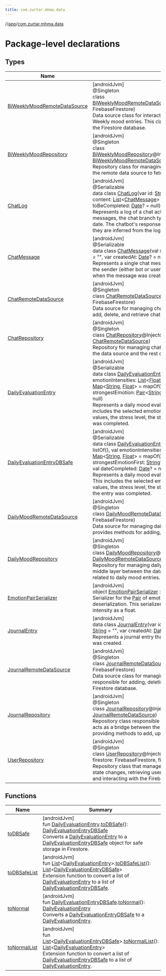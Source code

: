 ```yaml
---
title: com.zurtar.mhma.data
---
```

//[app](../../index.html)/[com.zurtar.mhma.data](index.html)



# Package-level declarations



## Types


| Name | Summary |
|---|---|
| [BiWeeklyMoodRemoteDataSource](-bi-weekly-mood-remote-data-source/index.html) | [androidJvm]<br>@Singleton<br>class [BiWeeklyMoodRemoteDataSource](-bi-weekly-mood-remote-data-source/index.html)@Injectconstructor(fireStoreDatasource: FirebaseFirestore)<br>Data source class for interacting with the Firestore database to manage Bi-Weekly mood entries. This class handles adding and fetching mood entries from the Firestore database. |
| [BiWeeklyMoodRepository](-bi-weekly-mood-repository/index.html) | [androidJvm]<br>@Singleton<br>class [BiWeeklyMoodRepository](-bi-weekly-mood-repository/index.html)@Injectconstructor(biWeeklyMoodRemoteDataSource: [BiWeeklyMoodRemoteDataSource](-bi-weekly-mood-remote-data-source/index.html))<br>Repository class for managing Bi-Weekly mood data. This class interacts with the remote data source to fetch and add mood entries. |
| [ChatLog](-chat-log/index.html) | [androidJvm]<br>@Serializable<br>data class [ChatLog](-chat-log/index.html)(var id: [String](https://kotlinlang.org/api/core/kotlin-stdlib/kotlin/-string/index.html)? = null, var logType: [ChatBranch](../com.zurtar.mhma.chatbot/-chat-branch/index.html)? = null, var content: [List](https://kotlinlang.org/api/core/kotlin-stdlib/kotlin.collections/-list/index.html)&lt;[ChatMessage](-chat-message/index.html)&gt; = listOf(), var createdAt: [Date](https://developer.android.com/reference/kotlin/java/util/Date.html)? = null, var toBeCompleted: [Date](https://developer.android.com/reference/kotlin/java/util/Date.html)? = null)<br>Represents a log of a chat activity or interaction. This contains a list of user messages, the chat branch type, and metadata like creation time and completion date. The chatbot's responses are not stored in the logs to save memory, as they are inferred from the log type. |
| [ChatMessage](-chat-message/index.html) | [androidJvm]<br>@Serializable<br>data class [ChatMessage](-chat-message/index.html)(val sender: [Sender](../com.zurtar.mhma.chatbot/-sender/index.html) = Sender.Null, val message: [String](https://kotlinlang.org/api/core/kotlin-stdlib/kotlin/-string/index.html) = &quot;&quot;, var createdAt: [Date](https://developer.android.com/reference/kotlin/java/util/Date.html)? = null)<br>Represents a single chat message in a conversation. A [ChatMessage](-chat-message/index.html) consists of the sender (either bot or user), the message content, and the timestamp of when the message was created. |
| [ChatRemoteDataSource](-chat-remote-data-source/index.html) | [androidJvm]<br>@Singleton<br>class [ChatRemoteDataSource](-chat-remote-data-source/index.html)@Injectconstructor(fireStoreDatasource: FirebaseFirestore)<br>Data source for managing chat logs in Firestore. This class provides functions to add, delete, and retrieve chat logs from Firestore. |
| [ChatRepository](-chat-repository/index.html) | [androidJvm]<br>@Singleton<br>class [ChatRepository](-chat-repository/index.html)@Injectconstructor(chatRemoteDataSource: [ChatRemoteDataSource](-chat-remote-data-source/index.html))<br>Repository for managing chat logs. This class acts as a middle layer between the data source and the rest of the application. |
| [DailyEvaluationEntry](-daily-evaluation-entry/index.html) | [androidJvm]<br>@Serializable<br>data class [DailyEvaluationEntry](-daily-evaluation-entry/index.html)(val selectedEmotions: [List](https://kotlinlang.org/api/core/kotlin-stdlib/kotlin.collections/-list/index.html)&lt;[String](https://kotlinlang.org/api/core/kotlin-stdlib/kotlin/-string/index.html)&gt; = listOf(), val emotionIntensities: [List](https://kotlinlang.org/api/core/kotlin-stdlib/kotlin.collections/-list/index.html)&lt;[Float](https://kotlinlang.org/api/core/kotlin-stdlib/kotlin/-float/index.html)&gt; = listOf(0f, 0f, 0f), val emotionsMap: [Map](https://kotlinlang.org/api/core/kotlin-stdlib/kotlin.collections/-map/index.html)&lt;[String](https://kotlinlang.org/api/core/kotlin-stdlib/kotlin/-string/index.html), [Float](https://kotlinlang.org/api/core/kotlin-stdlib/kotlin/-float/index.html)&gt; = mapOf(), val stressLevel: [String](https://kotlinlang.org/api/core/kotlin-stdlib/kotlin/-string/index.html) = &quot;default_initial&quot;, val strongestEmotion: [Pair](https://kotlinlang.org/api/core/kotlin-stdlib/kotlin/-pair/index.html)&lt;[String](https://kotlinlang.org/api/core/kotlin-stdlib/kotlin/-string/index.html), [Float](https://kotlinlang.org/api/core/kotlin-stdlib/kotlin/-float/index.html)&gt; = Pair(&quot;&quot;, 0f), val dateCompleted: [Date](https://developer.android.com/reference/kotlin/java/util/Date.html)? = null)<br>Represents a daily mood evaluation entry that is used in the application. This includes the selected emotions, their intensities, a map of emotions to their values, the stress level, the strongest emotion (as a pair), and the date the entry was completed. |
| [DailyEvaluationEntryDBSafe](-daily-evaluation-entry-d-b-safe/index.html) | [androidJvm]<br>@Serializable<br>data class [DailyEvaluationEntryDBSafe](-daily-evaluation-entry-d-b-safe/index.html)(val selectedEmotions: [List](https://kotlinlang.org/api/core/kotlin-stdlib/kotlin.collections/-list/index.html)&lt;[String](https://kotlinlang.org/api/core/kotlin-stdlib/kotlin/-string/index.html)&gt; = listOf(), val emotionIntensities: [List](https://kotlinlang.org/api/core/kotlin-stdlib/kotlin.collections/-list/index.html)&lt;[Float](https://kotlinlang.org/api/core/kotlin-stdlib/kotlin/-float/index.html)&gt; = listOf(0f, 0f, 0f), val emotionsMap: [Map](https://kotlinlang.org/api/core/kotlin-stdlib/kotlin.collections/-map/index.html)&lt;[String](https://kotlinlang.org/api/core/kotlin-stdlib/kotlin/-string/index.html), [Float](https://kotlinlang.org/api/core/kotlin-stdlib/kotlin/-float/index.html)&gt; = mapOf(), val stressLevel: [String](https://kotlinlang.org/api/core/kotlin-stdlib/kotlin/-string/index.html) = &quot;default_initial&quot;, val strongestEmotionFirst: [String](https://kotlinlang.org/api/core/kotlin-stdlib/kotlin/-string/index.html)? = null, val strongestEmotionSecond: [Float](https://kotlinlang.org/api/core/kotlin-stdlib/kotlin/-float/index.html) = 0.0f, val dateCompleted: [Date](https://developer.android.com/reference/kotlin/java/util/Date.html)? = null)<br>Represents a daily mood evaluation entry that is stored safely in the database. This includes the selected emotions, their intensities, a map of emotions to their values, the stress level, the strongest emotions (first and second), and the date the entry was completed. |
| [DailyMoodRemoteDataSource](-daily-mood-remote-data-source/index.html) | [androidJvm]<br>@Singleton<br>class [DailyMoodRemoteDataSource](-daily-mood-remote-data-source/index.html)@Injectconstructor(fireStoreDatasource: FirebaseFirestore)<br>Data source for managing daily mood evaluations in Firestore. This class provides methods for adding, fetching, and listening to mood entries. |
| [DailyMoodRepository](-daily-mood-repository/index.html) | [androidJvm]<br>@Singleton<br>class [DailyMoodRepository](-daily-mood-repository/index.html)@Injectconstructor(dailyMoodRemoteDataSource: [DailyMoodRemoteDataSource](-daily-mood-remote-data-source/index.html))<br>Repository for managing daily mood evaluations. This repository serves as a middle layer between the data source and the application, handling operations related to daily mood entries. |
| [EmotionPairSerializer](-emotion-pair-serializer/index.html) | [androidJvm]<br>object [EmotionPairSerializer](-emotion-pair-serializer/index.html) : KSerializer&lt;[Pair](https://kotlinlang.org/api/core/kotlin-stdlib/kotlin/-pair/index.html)&lt;[String](https://kotlinlang.org/api/core/kotlin-stdlib/kotlin/-string/index.html), [Float](https://kotlinlang.org/api/core/kotlin-stdlib/kotlin/-float/index.html)&gt;&gt; <br>Serializer for the [Pair](https://kotlinlang.org/api/core/kotlin-stdlib/kotlin/-pair/index.html) of emotions and their intensities, allowing serialization and deserialization. This serializer encodes the emotion name as a string and its intensity as a float. |
| [JournalEntry](-journal-entry/index.html) | [androidJvm]<br>data class [JournalEntry](-journal-entry/index.html)(var id: [String](https://kotlinlang.org/api/core/kotlin-stdlib/kotlin/-string/index.html) = &quot;&quot;, var title: [String](https://kotlinlang.org/api/core/kotlin-stdlib/kotlin/-string/index.html) = &quot;&quot;, var content: [String](https://kotlinlang.org/api/core/kotlin-stdlib/kotlin/-string/index.html) = &quot;&quot;, var createdAt: [Date](https://developer.android.com/reference/kotlin/java/util/Date.html)? = null)<br>Represents a journal entry that contains a title, content, and the date the entry was created. |
| [JournalRemoteDataSource](-journal-remote-data-source/index.html) | [androidJvm]<br>@Singleton<br>class [JournalRemoteDataSource](-journal-remote-data-source/index.html)@Injectconstructor(fireStoreDatasource: FirebaseFirestore)<br>Data source class for managing journal entries in Firestore. This class is responsible for adding, deleting, updating, and fetching journal entries from the Firestore database. |
| [JournalRepository](-journal-repository/index.html) | [androidJvm]<br>@Singleton<br>class [JournalRepository](-journal-repository/index.html)@Injectconstructor(journalRemoteDataSource: [JournalRemoteDataSource](-journal-remote-data-source/index.html))<br>Repository class responsible for handling operations related to journal entries. It acts as a bridge between the data source and the rest of the application, providing methods to add, update, delete, and fetch journal entries. |
| [UserRepository](-user-repository/index.html) | [androidJvm]<br>@Singleton<br>class [UserRepository](-user-repository/index.html)@Injectconstructor(accountService: [AccountService](../com.zurtar.mhma.auth/-account-service/index.html), firestore: FirebaseFirestore, firebaseAuth: FirebaseAuth)<br>Repository class that manages user-related operations such as authentication state changes, retrieving user data (like email and display name) from Firestore, and interacting with the FirebaseAuth service. |


## Functions


| Name | Summary |
|---|---|
| [toDBSafe](to-d-b-safe.html) | [androidJvm]<br>fun [DailyEvaluationEntry](-daily-evaluation-entry/index.html).[toDBSafe](to-d-b-safe.html)(): [DailyEvaluationEntryDBSafe](-daily-evaluation-entry-d-b-safe/index.html)<br>Converts a [DailyEvaluationEntry](-daily-evaluation-entry/index.html) to a [DailyEvaluationEntryDBSafe](-daily-evaluation-entry-d-b-safe/index.html) object for safe storage in Firestore. |
| [toDBSafeList](to-d-b-safe-list.html) | [androidJvm]<br>fun [List](https://kotlinlang.org/api/core/kotlin-stdlib/kotlin.collections/-list/index.html)&lt;[DailyEvaluationEntry](-daily-evaluation-entry/index.html)&gt;.[toDBSafeList](to-d-b-safe-list.html)(): [List](https://kotlinlang.org/api/core/kotlin-stdlib/kotlin.collections/-list/index.html)&lt;[DailyEvaluationEntryDBSafe](-daily-evaluation-entry-d-b-safe/index.html)&gt;<br>Extension function to convert a list of [DailyEvaluationEntry](-daily-evaluation-entry/index.html) to a list of [DailyEvaluationEntryDBSafe](-daily-evaluation-entry-d-b-safe/index.html). |
| [toNormal](to-normal.html) | [androidJvm]<br>fun [DailyEvaluationEntryDBSafe](-daily-evaluation-entry-d-b-safe/index.html).[toNormal](to-normal.html)(): [DailyEvaluationEntry](-daily-evaluation-entry/index.html)<br>Converts a [DailyEvaluationEntryDBSafe](-daily-evaluation-entry-d-b-safe/index.html) to a [DailyEvaluationEntry](-daily-evaluation-entry/index.html). |
| [toNormalList](to-normal-list.html) | [androidJvm]<br>fun [List](https://kotlinlang.org/api/core/kotlin-stdlib/kotlin.collections/-list/index.html)&lt;[DailyEvaluationEntryDBSafe](-daily-evaluation-entry-d-b-safe/index.html)&gt;.[toNormalList](to-normal-list.html)(): [List](https://kotlinlang.org/api/core/kotlin-stdlib/kotlin.collections/-list/index.html)&lt;[DailyEvaluationEntry](-daily-evaluation-entry/index.html)&gt;<br>Extension function to convert a list of [DailyEvaluationEntryDBSafe](-daily-evaluation-entry-d-b-safe/index.html) to a list of [DailyEvaluationEntry](-daily-evaluation-entry/index.html). |
